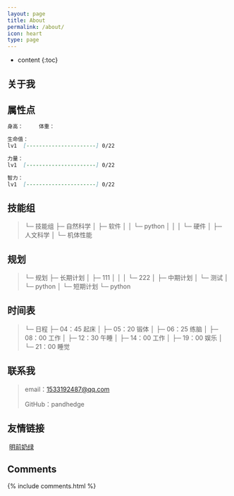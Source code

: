 ```yaml
---
layout: page
title: About
permalink: /about/
icon: heart
type: page
---
```


* content
{:toc}

## 关于我

<!-- <iframe src="https://githubbadge.appspot.com/gaohaoyang?s=1" style="border: 0;height: 142px;width: 200px;overflow: hidden;" frameBorder="0"></iframe> -->



## 属性点

```markdown
身高：		体重：

生命值：
lv1  [----------------------] 0/22

力量：
lv1  [----------------------] 0/22

智力：
lv1  [----------------------] 0/22

```

## 技能组

> └─ 技能组
>     ├─ 自然科学
>     │   ├─ 软件
>     │   │   └─ python
>     │   │
>     │   └─ 硬件
>     │
>     ├─ 人文科学
>     │
>     └─ 机体性能


## 规划

> └─ 规划
>     ├─ 长期计划
>     │   ├─ 111
>     │   │
>     │   └─ 222
>     │
>     ├─ 中期计划
>     │   └─ 测试
>     │       └─ python
>     │
>     └─ 短期计划
>         └─ python


## 时间表

> └─ 日程
>     ├─ 04：45 起床
>     │
>     ├─ 05：20 锻体
>     │
>     ├─ 06：25 练脑
>     │
>     ├─ 08：00 工作
>     │
>     ├─ 12：30 午睡
>     │
>     ├─ 14：00 工作
>     │
>     ├─ 19：00 娱乐
>     │
>     └─ 21：00 睡觉


## 联系我

>
> email：1533192487@qq.com
>
> GitHub：pandhedge




## 友情链接

​    [明前奶绿](https://laplace.live/about)


## Comments

{% include comments.html %}
